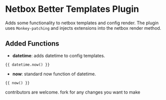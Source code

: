 # Netbox Better Templates Plugin
Adds some functionality to netbox templates and config render.
The plugin uses `Monkey-patching` and injects extensions into the netbox render method.

## Added Functions

- **datetime**: adds datetime to config templates.
```jinja3
{{ datetime.now() }}
```

- **now**: standard now function of datetime.
```jinja3
{{ now() }}
```

contributors are welcome. fork for any changes you want to make
